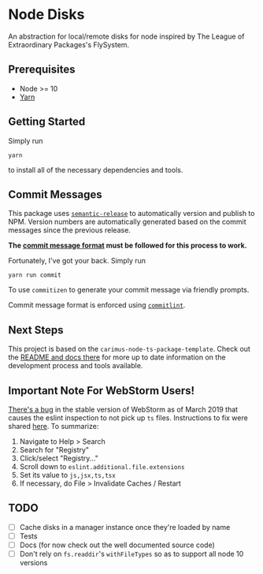# Node Disks

An abstraction for local/remote disks for node inspired by The League of Extraordinary Packages's FlySystem.

## Prerequisites

-   Node >= 10
-   [Yarn](https://yarnpkg.com)

## Getting Started

Simply run

```
yarn
```

to install all of the necessary dependencies and tools.

## Commit Messages

This package uses [`semantic-release`](https://github.com/semantic-release/semantic-release) to
automatically version and publish to NPM. Version numbers are automatically generated based on the
commit messages since the previous release.

**The [commit message format](./docs/COMMITS.md) must be followed for this process to work.**

Fortunately, I've got your back. Simply run

```
yarn run commit
```

To use `commitizen` to generate your commit message via friendly prompts.

Commit message format is enforced using [`commitlint`](https://conventional-changelog.github.io/commitlint).

## Next Steps

This project is based on the `carimus-node-ts-package-template`. Check out the
[README and docs there](https://bitbucket.org/Carimus/carimus-node-ts-package-template/src/master/README.md)
for more up to date information on the development process and tools available.

## Important Note For WebStorm Users!

[There's a bug](https://youtrack.jetbrains.com/issue/WEB-36988) in the stable version of WebStorm
as of March 2019 that causes the eslint inspection to not pick up `ts` files. Instructions to fix
were shared [here](https://intellij-support.jetbrains.com/hc/en-us/community/posts/115000225170/comments/360000332879).
To summarize:

1. Navigate to Help > Search
2. Search for "Registry"
3. Click/select "Registry..."
4. Scroll down to `eslint.additional.file.extensions`
5. Set its value to `js,jsx,ts,tsx`
6. If necessary, do File > Invalidate Caches / Restart

## TODO

-   [ ] Cache disks in a manager instance once they're loaded by name
-   [ ] Tests
-   [ ] Docs (for now check out the well documented source code)
-   [ ] Don't rely on `fs.readdir`'s `withFileTypes` so as to support all node 10 versions
